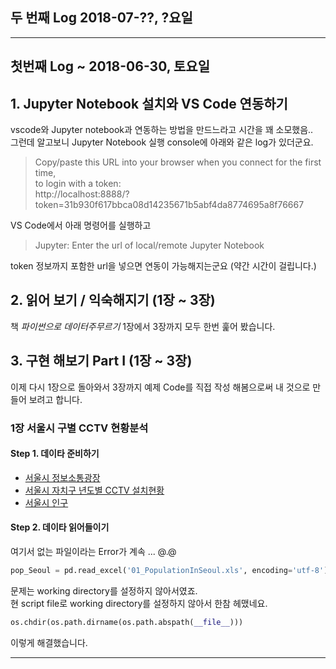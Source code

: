 ## 두 번째 Log 2018-07-??, ?요일



- - -
## 첫번째 Log ~ 2018-06-30, 토요일
## 1. Jupyter Notebook 설치와 VS Code 연동하기
vscode와 Jupyter notebook과 연동하는 방법을 만드느라고 시간을 꽤 소모했음..  
그런데 알고보니 Jupyter Notebook 실행 console에 아래와 같은 log가 있더군요.  
> Copy/paste this URL into your browser when you connect for the first time,  
     to login with a token:  
     http://localhost:8888/?token=31b930f617bbca08d14235671b5abf4da8774695a8f76667  

VS Code에서 아래 명령어를 실행하고 
> Jupyter: Enter the url of local/remote Jupyter Notebook  

token 정보까지 포함한 url을 넣으면 연동이 가능해지는군요 (약간 시간이 걸립니다.)  

## 2. 읽어 보기 / 익숙해지기 (1장 ~ 3장)
책 _파이썬으로 데이터주무르기_ 1장에서 3장까지 모두 한번 훑어 봤습니다.  

## 3. 구현 해보기 Part I (1장 ~ 3장)
이제 다시 1장으로 돌아와서 3장까지 예제 Code를 직접 작성 해봄으로써 내 것으로 만들어 보려고 합니다.   

### 1장  서울시 구별 CCTV 현황분석
#### Step 1. 데이타 준비하기 

* [서울시 정보소통광장](https://opengov.seoul.go.kr/ "서울시 정보소통광장")  
* [서울시 자치구 년도별 CCTV 설치현황](http://data.seoul.go.kr/dataList/datasetView.do?infId=OA-2734&srvType=F&serviceKind=1)  
* [서울시 인구](http://data.seoul.go.kr/dataList/datasetView.do?serviceKind=2&infId=419&stcSrl=419&srvType=S)  

#### Step 2. 데이타 읽어들이기 
여기서 없는 파일이라는 Error가 계속 ... @.@ 
```python
pop_Seoul = pd.read_excel('01_PopulationInSeoul.xls', encoding='utf-8')
```
문제는 working directory를 설정하지 않아서였죠.  
현 script file로 working directory를 설정하지 않아서 한참 헤맸네요.
```python
os.chdir(os.path.dirname(os.path.abspath(__file__)))
```
이렇게 해결했습니다. 


- - -
